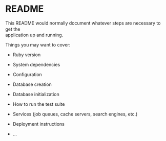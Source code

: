# README

This README would normally document whatever steps are necessary to get the　  　　　  
application up and running.  

Things you may want to cover:                    
                    
* Ruby version      
  
* System dependencies                

* Configuration        

* Database creation                  

* Database initialization           
  
* How to run the test suite  

* Services (job queues, cache servers, search engines, etc.)    

* Deployment instructions

* ...
